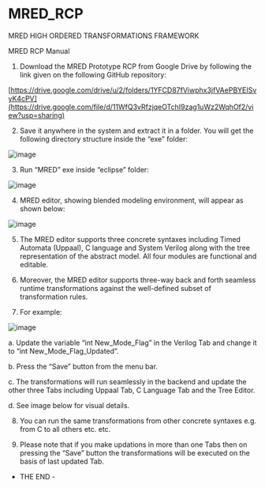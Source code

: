 # MRED_RCP
MRED HIGH ORDERED TRANSFORMATIONS FRAMEWORK

MRED RCP Manual

1.	Download the MRED Prototype RCP from Google Drive by following the link given on the following GitHub repository:

   [https://drive.google.com/drive/u/2/folders/1YFCD87fViwphx3jfVAePBYEISvyK4cPV](https://drive.google.com/file/d/11WfQ3vRfzjqeOTchI9zag1uWz2WqhOf2/view?usp=sharing)

2.	Save it anywhere in the system and extract it in a folder. You will get the following directory structure inside the “exe” folder:

 ![image](https://github.com/user-attachments/assets/b3f3f01e-cc77-4139-b068-b005846016c9)


3.	Run “MRED” exe inside “eclipse” folder:

 
![image](https://github.com/user-attachments/assets/25f9fea2-eb12-4ee5-81d7-a7fb2a40deed)



4.	MRED editor, showing blended modeling environment, will appear as shown below:

 ![image](https://github.com/user-attachments/assets/1f7c9216-29c6-4d42-bdbf-f19df6974e4f)


5.	The MRED editor supports three concrete syntaxes including Timed Automata (Uppaal), C language and System Verilog along with the tree representation of the abstract model. All four modules are functional and editable.

6.	 Moreover, the MRED editor supports three-way back and forth seamless runtime transformations against the well-defined subset of transformation rules.

7.	For example:

   ![image](https://github.com/user-attachments/assets/91104d66-8727-4158-9b46-46a2f45ed929)


a.	Update the variable “int New_Mode_Flag” in the Verilog Tab and change it to “int New_Mode_Flag_Updated”.

b.	Press the “Save” button from the menu bar.

c.	The transformations will run seamlessly in the backend and update the other three Tabs including Uppaal Tab, C Language Tab and the Tree Editor.

d.	See image below for visual details.
 


8.	You can run the same transformations from other concrete syntaxes e.g. from C to all others etc. etc.

9.	Please note that if you make updations in more than one Tabs then on pressing the “Save” button the transformations will be executed on the basis of last updated Tab.



-	THE END 	-
